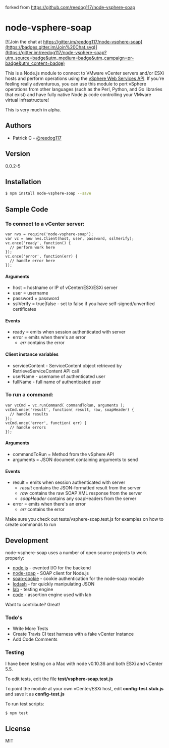 forked from https://github.com/reedog117/node-vsphere-soap

# node-vsphere-soap

[![Join the chat at https://gitter.im/reedog117/node-vsphere-soap](https://badges.gitter.im/Join%20Chat.svg)](https://gitter.im/reedog117/node-vsphere-soap?utm_source=badge&utm_medium=badge&utm_campaign=pr-badge&utm_content=badge)

This is a Node.js module to connect to VMware vCenter servers and/or ESXi hosts and perform operations using the [vSphere Web Services API]. If you're feeling really adventurous, you can use this module to port vSphere operations from other languages (such as the Perl, Python, and Go libraries that exist) and have fully native Node.js code controlling your VMware virtual infrastructure!

This is very much in alpha.

## Authors

- Patrick C - [@reedog117]

## Version

0.0.2-5

## Installation

```sh
$ npm install node-vsphere-soap --save
```

## Sample Code

### To connect to a vCenter server:

    var nvs = require('node-vsphere-soap');
    var vc = new nvs.Client(host, user, password, sslVerify);
    vc.once('ready', function() {
      // perform work here
    });
    vc.once('error', function(err) {
      // handle error here
    });

#### Arguments

- host = hostname or IP of vCenter/ESX/ESXi server
- user = username
- password = password
- sslVerify = true|false - set to false if you have self-signed/unverified certificates

#### Events

- ready = emits when session authenticated with server
- error = emits when there's an error
  - _err_ contains the error

#### Client instance variables

- serviceContent - ServiceContent object retrieved by RetrieveServiceContent API call
- userName - username of authenticated user
- fullName - full name of authenticated user

### To run a command:

    var vcCmd = vc.runCommand( commandToRun, arguments );
    vcCmd.once('result', function( result, raw, soapHeader) {
      // handle results
    });
    vcCmd.once('error', function( err) {
      // handle errors
    });

#### Arguments

- commandToRun = Method from the vSphere API
- arguments = JSON document containing arguments to send

#### Events

- result = emits when session authenticated with server
  - _result_ contains the JSON-formatted result from the server
  - _raw_ contains the raw SOAP XML response from the server
  - _soapHeader_ contains any soapHeaders from the server
- error = emits when there's an error
  - _err_ contains the error

Make sure you check out tests/vsphere-soap.test.js for examples on how to create commands to run

## Development

node-vsphere-soap uses a number of open source projects to work properly:

- [node.js] - evented I/O for the backend
- [node-soap] - SOAP client for Node.js
- [soap-cookie] - cookie authentication for the node-soap module
- [lodash] - for quickly manipulating JSON
- [lab] - testing engine
- [code] - assertion engine used with lab

Want to contribute? Great!

### Todo's

- Write More Tests
- Create Travis CI test harness with a fake vCenter Instance
- Add Code Comments

### Testing

I have been testing on a Mac with node v0.10.36 and both ESXi and vCenter 5.5.

To edit tests, edit the file **test/vsphere-soap.test.js**

To point the module at your own vCenter/ESXi host, edit **config-test.stub.js** and save it as **config-test.js**

To run test scripts:

```sh
$ npm test
```

## License

MIT

[vSphere Web Services API]: http://pubs.vmware.com/vsphere-55/topic/com.vmware.wssdk.apiref.doc/right-pane.html
[node-soap]: https://github.com/vpulim/node-soap
[node.js]: http://nodejs.org/
[soap-cookie]: https://github.com/shanestillwell/soap-cookie
[code]: https://github.com/hapijs/code
[lab]: https://github.com/hapijs/lab
[lodash]: https://lodash.com/
[@reedog117]: http://www.twitter.com/reedog117
